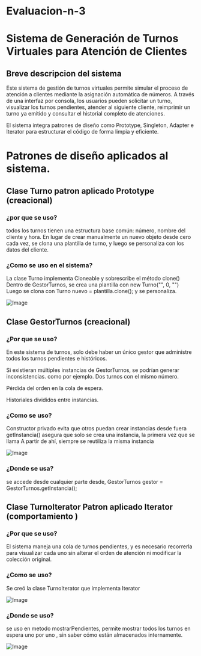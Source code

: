 # Evaluacion-n-3
# Sistema de Generación de Turnos Virtuales para Atención de Clientes

## Breve descripcion del sistema
Este sistema de gestión de turnos virtuales permite simular el proceso de atención a clientes mediante la asignación automática de números. A través de una interfaz por consola, los usuarios pueden solicitar un turno, visualizar los turnos pendientes, atender al siguiente cliente, reimprimir un turno ya emitido y consultar el historial completo de atenciones.

El sistema integra patrones de diseño como Prototype, Singleton, Adapter e Iterator para estructurar el código de forma limpia y eficiente.

# Patrones de diseño aplicados al sistema.

## Clase Turno patron aplicado Prototype (creacional)

### ¿por que se uso?
todos los turnos tienen una estructura base común: número, nombre del cliente y hora. En lugar de crear manualmente un nuevo objeto desde cero cada vez, se clona una plantilla de turno, y luego se personaliza con los datos del cliente.
### ¿Como se uso en el sistema?
La clase Turno implementa Cloneable y sobrescribe el método clone()
Dentro de GestorTurnos, se crea una plantilla con new Turno("", 0, "")
Luego se clona con Turno nuevo = plantilla.clone(); y se personaliza.

![Image](https://github.com/user-attachments/assets/0c0e4e8f-c6bc-4df6-ba1b-767733c69cbc)

## Clase GestorTurnos (creacional)
### ¿Por que se uso?
En este sistema de turnos, solo debe haber un único gestor que administre todos los turnos pendientes e históricos.

Si existieran múltiples instancias de GestorTurnos, se podrían generar inconsistencias.
como por ejemplo.
Dos turnos con el mismo número.

Pérdida del orden en la cola de espera.

Historiales divididos entre instancias.

### ¿Como se uso?
Constructor privado evita que otros puedan crear instancias desde fuera
getInstancia() asegura que solo se crea una instancia, la primera vez que se llama
A partir de ahí, siempre se reutiliza la misma instancia

![Image](https://github.com/user-attachments/assets/cfdda639-bd3b-4e8e-8ff2-9102cb1c9a59)

### ¿Donde se usa?
se accede desde cualquier parte desde, GestorTurnos gestor = GestorTurnos.getInstancia();

## Clase TurnoIterator Patron aplicado Iterator (comportamiento )

### ¿Por que se uso?
El sistema maneja una cola de turnos pendientes, y es necesario recorrerla para visualizar cada uno sin alterar el orden de atención ni modificar la colección original.

### ¿Como se uso?
Se creó la clase TurnoIterator que implementa  Iterator<Turno>

![Image](https://github.com/user-attachments/assets/73c8a3fe-a5f6-4133-a790-bebd840b0445)

### ¿Donde se uso?
se uso en metodo mostrarPendientes, permite mostrar todos los turnos en espera uno por uno , sin saber cómo están almacenados internamente.

![Image](https://github.com/user-attachments/assets/27860af7-f1ca-4452-9df4-413af6543ae1)





























